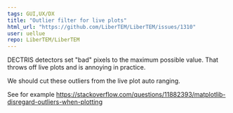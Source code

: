 ```yaml
---
tags: GUI,UX/DX
title: "Outlier filter for live plots"
html_url: "https://github.com/LiberTEM/LiberTEM/issues/1310"
user: uellue
repo: LiberTEM/LiberTEM
---
```


DECTRIS detectors set "bad" pixels to the maximum possible value. That throws off live plots and is annoying in practice.

We should cut these outliers from the live plot auto ranging.

See for example https://stackoverflow.com/questions/11882393/matplotlib-disregard-outliers-when-plotting